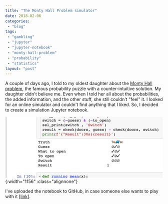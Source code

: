 ```yaml
---
title: "The Monty Hall Problem simulator"
date: 2018-02-06
categories: 
 - "blog"
tags: 
 - "gambling"
 - "jupyter"
 - "jupyter-notebook"
 - "monty-hall-problem"
 - "probability"
 - "statistics"
layout: "post"
---
```


A couple of days ago, I told to my oldest daughter about the [Monty Hall problem](https://en.wikipedia.org/wiki/Monty_Hall_problem), the famous probability puzzle with a counter-intuitive solution. My daughter didn't believe me. Even when I told her all about the probabilities, the added information, and the other stuff, she still couldn't "feel" it. I looked for an online simulator and couldn't find anything that I liked. So, I decided to create a simulation Jupyter notebook.

![Illustration: Screenshot of a Jupyter notebook that shows the output of one round of Monty Hall simulation](/assets/img/2018/02/screen-shot-2018-02-06-at-13-48-11.png){:width="1156" :class="alignnone"}

I've uploaded the notebook to GitHub, in case someone else wants to play with it [[link](https://gist.github.com/bgbg/62f5d67f054abbdaa865bfd64200c1d1)].

